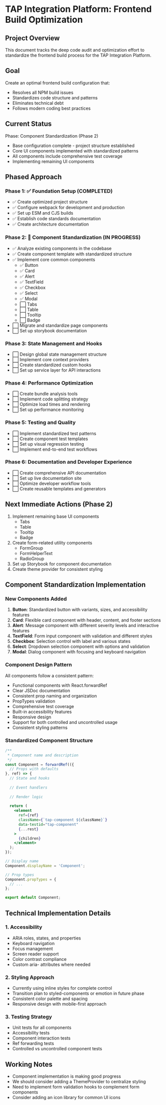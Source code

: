 # TAP Integration Platform: Frontend Build Optimization

## Project Overview
This document tracks the deep code audit and optimization effort to standardize the frontend build process for the TAP Integration Platform.

## Goal
Create an optimal frontend build configuration that:
- Resolves all NPM build issues
- Standardizes code structure and patterns
- Eliminates technical debt
- Follows modern coding best practices

## Current Status
Phase: Component Standardization (Phase 2)
- Base configuration complete - project structure established
- Core UI components implemented with standardized patterns
- All components include comprehensive test coverage
- Implementing remaining UI components

## Phased Approach

### Phase 1: ✅ Foundation Setup (COMPLETED)
- ✅ Create optimized project structure
- ✅ Configure webpack for development and production
- ✅ Set up ESM and CJS builds
- ✅ Establish code standards documentation
- ✅ Create architecture documentation

### Phase 2: 🔄 Component Standardization (IN PROGRESS)
- ✅ Analyze existing components in the codebase
- ✅ Create component template with standardized structure
- ✅ Implement core common components
  - ✅ Button
  - ✅ Card
  - ✅ Alert
  - ✅ TextField
  - ✅ Checkbox
  - ✅ Select
  - ✅ Modal
  - ⬜ Tabs
  - ⬜ Table
  - ⬜ Tooltip
  - ⬜ Badge
- ⬜ Migrate and standardize page components
- ⬜ Set up storybook documentation

### Phase 3: State Management and Hooks
- ⬜ Design global state management structure
- ⬜ Implement core context providers
- ⬜ Create standardized custom hooks
- ⬜ Set up service layer for API interactions

### Phase 4: Performance Optimization
- ⬜ Create bundle analysis tools
- ⬜ Implement code splitting strategy
- ⬜ Optimize load times and rendering
- ⬜ Set up performance monitoring

### Phase 5: Testing and Quality
- ⬜ Implement standardized test patterns
- ⬜ Create component test templates
- ⬜ Set up visual regression testing
- ⬜ Implement end-to-end test workflows

### Phase 6: Documentation and Developer Experience
- ⬜ Create comprehensive API documentation
- ⬜ Set up live documentation site
- ⬜ Optimize developer workflow tools
- ⬜ Create reusable templates and generators

## Next Immediate Actions (Phase 2)
1. Implement remaining base UI components
   - Tabs
   - Table 
   - Tooltip
   - Badge
2. Create form-related utility components
   - FormGroup
   - FormHelperText
   - RadioGroup
3. Set up Storybook for component documentation
4. Create theme provider for consistent styling

## Component Standardization Implementation

### New Components Added
1. **Button**: Standardized button with variants, sizes, and accessibility features
2. **Card**: Flexible card component with header, content, and footer sections
3. **Alert**: Message component with different severity levels and interactive features
4. **TextField**: Form input component with validation and different styles
5. **Checkbox**: Selection control with label and various states
6. **Select**: Dropdown selection component with options and validation
7. **Modal**: Dialog component with focusing and keyboard navigation

### Component Design Pattern
All components follow a consistent pattern:
- Functional components with React.forwardRef
- Clear JSDoc documentation
- Consistent prop naming and organization
- PropTypes validation
- Comprehensive test coverage
- Built-in accessibility features
- Responsive design
- Support for both controlled and uncontrolled usage
- Consistent styling patterns

### Standardized Component Structure
```jsx
/**
 * Component name and description
 */
const Component = forwardRef(({
  // Props with defaults
}, ref) => {
  // State and hooks
  
  // Event handlers
  
  // Render logic
  
  return (
    <element
      ref={ref}
      className={`tap-component ${className}`}
      data-testid="tap-component"
      {...rest}
    >
      {children}
    </element>
  );
});

// Display name
Component.displayName = 'Component';

// Prop types
Component.propTypes = {
  // ...
};

export default Component;
```

## Technical Implementation Details

### 1. Accessibility
- ARIA roles, states, and properties
- Keyboard navigation
- Focus management
- Screen reader support
- Color contrast compliance
- Custom aria- attributes where needed

### 2. Styling Approach
- Currently using inline styles for complete control
- Transition plan to styled-components or emotion in future phase
- Consistent color palette and spacing
- Responsive design with mobile-first approach

### 3. Testing Strategy
- Unit tests for all components
- Accessibility tests
- Component interaction tests
- Ref forwarding tests
- Controlled vs uncontrolled component tests

## Working Notes
- Component implementation is making good progress
- We should consider adding a ThemeProvider to centralize styling
- Need to implement form validation hooks to complement form components
- Consider adding an icon library for common UI icons